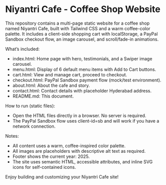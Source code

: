 # Niyantri Cafe - Coffee Shop Website

This repository contains a multi-page static website for a coffee shop named Niyantri Cafe, built with Tailwind CSS and a warm coffee-color palette. It includes a client-side shopping cart with localStorage, a PayPal Sandbox checkout flow, an image carousel, and scroll/fade-in animations.

What’s included:
- index.html: Home page with hero, testimonials, and a Swiper image carousel.
- menu.html: Display of 6 default menu items with Add to Cart buttons.
- cart.html: View and manage cart, proceed to checkout.
- checkout.html: PayPal Sandbox payment flow (mock/test environment).
- about.html: About the cafe and story.
- contact.html: Contact details with placeholder Hyderabad address.
- README.md: This document.

How to run (static files):
- Open the HTML files directly in a browser. No server is required.
- The PayPal Sandbox flow uses client-id=sb and will work if you have a network connection.

Notes:
- All content uses a warm, coffee-inspired color palette.
- All images are placeholders with descriptive alt text as required.
- Footer shows the current year: 2025.
- The site uses semantic HTML, accessible attributes, and inline SVG icons for self-contained icons.

Enjoy building and customizing your Niyantri Cafe site!